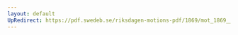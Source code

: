 ```yaml
---
layout: default
UpRedirect: https://pdf.swedeb.se/riksdagen-motions-pdf/1869/mot_1869__ak__00342/mot_1869__ak__00342_001.pdf
---
```

